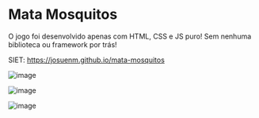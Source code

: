 # Mata Mosquitos

O jogo foi desenvolvido apenas com HTML, CSS e JS puro! Sem nenhuma biblioteca ou framework por trás!

SIET: https://josuenm.github.io/mata-mosquitos

![image](https://user-images.githubusercontent.com/83486074/132559727-334891fb-b01e-4d04-8d8d-1d29abf643de.png)

![image](https://user-images.githubusercontent.com/83486074/132559766-ba5de661-5d97-44fb-8fa7-0f546ddf7cdb.png)

![image](https://user-images.githubusercontent.com/83486074/132559793-c7666fc9-92e9-4e9a-82d1-bde8cdbde0cb.png)
